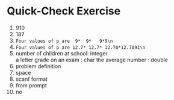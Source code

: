 # Quick-Check Exercise

1. 910
2. 187
3. `Four values of p are  9*  9*   9*9\n`
4. `Four values of p are 12.7* 12.7* 12.70*12.7091\n`
5. number of children at school: integer  
   a letter grade on an exam   : char
   the average number          : double
6. problem definition
7. space
8. scanf format
9. from prompt
10. no
